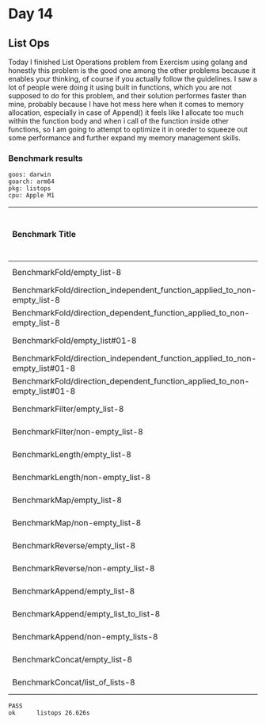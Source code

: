 # Day 14 

## List Ops

Today I finished List Operations problem from Exercism using golang and
honestly this problem is the good one among the other problems because it
enables your thinking, of course if you actually follow the guidelines.
I saw a lot of people were doing it using built in functions, which you are not
supposed to do for this problem, and their solution performes faster than mine,
probably because I have hot mess here when it comes to memory allocation,
especially in case of Append() it feels like I allocate too much within the
function body and when i call of the function inside other functions, so I am
going to attempt to optimize it in oreder to squeeze out some performance and
further expand my memory management skills.

### Benchmark results

```shell
goos: darwin
goarch: arm64
pkg: listops
cpu: Apple M1
```

|Benchmark Title|Number of iterations|Average time per operation|Number of bytes allocated per operation|Number of memory allocations per operation
|:---|:---|:---|:---|:---
|BenchmarkFold/empty_list-8              |478793122                |2.193 ns/op           |0 B/op          |0 allocs/op
|BenchmarkFold/direction_independent_function_applied_to_non-empty_list-8                |182336690                |6.580 ns/op           |0 B/op          |0 allocs/op
|BenchmarkFold/direction_dependent_function_applied_to_non-empty_list-8                  |448657321                |2.669 ns/op           |0 B/op          |0 allocs/op
|BenchmarkFold/empty_list#01-8                                                           |544229410                |2.195 ns/op           |0 B/op          |0 allocs/op
|BenchmarkFold/direction_independent_function_applied_to_non-empty_list#01-8             |100000000               |10.69 ns/op            |0 B/op          |0 allocs/op
|BenchmarkFold/direction_dependent_function_applied_to_non-empty_list#01-8               |189176812                |6.520 ns/op           |0 B/op          |0 allocs/op
|BenchmarkFilter/empty_list-8                                                            |275606024                |3.817 ns/op           |0 B/op          |0 allocs/op
|BenchmarkFilter/non-empty_list-8                                                        |10378071               |114.8 ns/op            |96 B/op          |4 allocs/op
|BenchmarkLength/empty_list-8                                                            |1000000000               |0.6642 ns/op          |0 B/op          |0 allocs/op
|BenchmarkLength/non-empty_list-8                                                        |470886001                |2.584 ns/op           |0 B/op          |0 allocs/op
|BenchmarkMap/empty_list-8                                                               |542859100                |2.202 ns/op           |0 B/op          |0 allocs/op
|BenchmarkMap/non-empty_list-8                                                           |63224445                |18.62 ns/op            |0 B/op          |0 allocs/op
|BenchmarkReverse/empty_list-8                                                           |316047682                |3.819 ns/op           |0 B/op          |0 allocs/op
|BenchmarkReverse/non-empty_list-8                                                       |51780213                |22.12 ns/op           |32 B/op          |1 allocs/op
|BenchmarkAppend/empty_list-8                                                            |191017354                |6.281 ns/op           |0 B/op          |0 allocs/op
|BenchmarkAppend/empty_list_to_list-8                                                    |34280286                |34.29 ns/op           |32 B/op          |1 allocs/op
|BenchmarkAppend/non-empty_lists-8                                                       |23410351                |47.15 ns/op           |48 B/op          |1 allocs/op
|BenchmarkConcat/empty_list-8                                                            |587063443                |2.099 ns/op           |0 B/op          |0 allocs/op
|BenchmarkConcat/list_of_lists-8                                                          |8830458               |136.4 ns/op            |96 B/op          |3 allocs/op

```shell
PASS
ok      listops 26.626s
```

